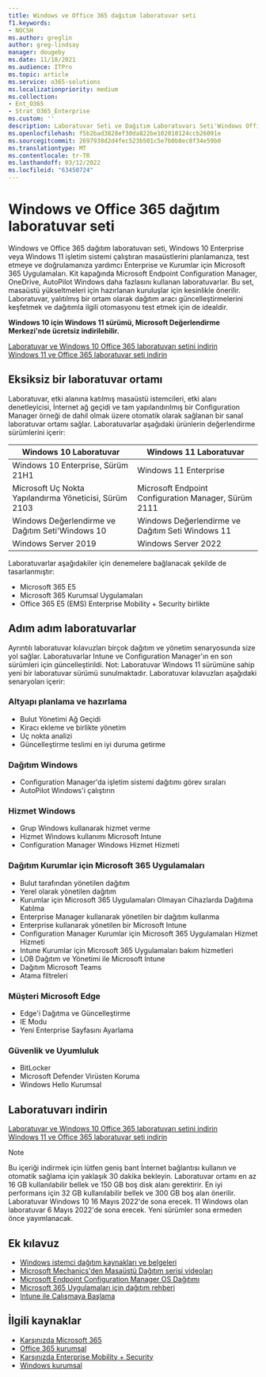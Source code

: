 ```yaml
---
title: Windows ve Office 365 dağıtım laboratuvar seti
f1.keywords:
- NOCSH
ms.author: greglin
author: greg-lindsay
manager: dougeby
ms.date: 11/18/2021
ms.audience: ITPro
ms.topic: article
ms.service: o365-solutions
ms.localizationpriority: medium
ms.collection:
- Ent_O365
- Strat_O365_Enterprise
ms.custom: ''
description: Laboratuvar Seti ve Dağıtım Laboratuvarı Seti'Windows Office hakkında bilgi alın.
ms.openlocfilehash: f5b2bad3828ef30da822be102010124ccb26091e
ms.sourcegitcommit: 2697938d2d4fec523b501c5e7b0b8ec8f34e59b0
ms.translationtype: MT
ms.contentlocale: tr-TR
ms.lasthandoff: 03/12/2022
ms.locfileid: "63450724"
---
```

# <a name="windows-and-office-365-deployment-lab-kit"></a>Windows ve Office 365 dağıtım laboratuvar seti

Windows ve Office 365 dağıtım laboratuvarı seti, Windows 10 Enterprise veya Windows 11 işletim sistemi çalıştıran masaüstlerini planlamanıza, test etmeye ve doğrulamanıza yardımcı Enterprise ve Kurumlar için Microsoft 365 Uygulamaları. Kit kapağında Microsoft Endpoint Configuration Manager, OneDrive, AutoPilot Windows daha fazlasını kullanan laboratuvarlar. Bu set, masaüstü yükseltmeleri için hazırlanan kuruluşlar için kesinlikle önerilir. Laboratuvar, yalıtılmış bir ortam olarak dağıtım aracı güncelleştirmelerini keşfetmek ve dağıtımla ilgili otomasyonu test etmek için de idealdir.

**Windows 10 için Windows 11 sürümü, Microsoft Değerlendirme Merkezi'nde ücretsiz indirilebilir.**

[Laboratuvar ve Windows 10 Office 365 laboratuvarı setini indirin](https://www.microsoft.com/evalcenter/evaluate-lab-kit)<br>
[Windows 11 ve Office 365 laboratuvar seti indirin](https://www.microsoft.com/evalcenter/evaluate-windows-11-office-365-lab-kit)

## <a name="a-complete-lab-environment"></a>Eksiksiz bir laboratuvar ortamı

Laboratuvar, etki alanına katılmış masaüstü istemcileri, etki alanı denetleyicisi, İnternet ağ geçidi ve tam yapılandırılmış bir Configuration Manager örneği de dahil olmak üzere otomatik olarak sağlanan bir sanal laboratuvar ortamı sağlar. Laboratuvarlar aşağıdaki ürünlerin değerlendirme sürümlerini içerir:


|Windows 10 Laboratuvar  |Windows 11 Laboratuvar  |
|---------|---------|
|Windows 10 Enterprise, Sürüm 21H1      | Windows 11 Enterprise        |
|Microsoft Uç Nokta Yapılandırma Yöneticisi, Sürüm 2103     |  Microsoft Endpoint Configuration Manager, Sürüm 2111      | 
|Windows Değerlendirme ve Dağıtım Seti'Windows 10     |  Windows Değerlendirme ve Dağıtım Seti Windows 11      | 
|Windows Server 2019     |  Windows Server 2022      | 

Laboratuvarlar aşağıdakiler için denemelere bağlanacak şekilde de tasarlanmıştır:

- Microsoft 365 E5
- Microsoft 365 Kurumsal Uygulamaları
- Office 365 E5 (EMS) Enterprise Mobility + Security birlikte

## <a name="step-by-step-labs"></a>Adım adım laboratuvarlar

Ayrıntılı laboratuvar kılavuzları birçok dağıtım ve yönetim senaryosunda size yol sağlar. Laboratuvarlar Intune ve Configuration Manager'ın en son sürümleri için güncelleştirildi. Not: Laboratuvar Windows 11 sürümüne sahip yeni bir laboratuvar sürümü sunulmaktadır. Laboratuvar kılavuzları aşağıdaki senaryoları içerir: 

### <a name="plan-and-prepare-infrastructure"></a>Altyapı planlama ve hazırlama

- Bulut Yönetimi Ağ Geçidi 
- Kiracı ekleme ve birlikte yönetim
- Uç nokta analizi
- Güncelleştirme teslimi en iyi duruma getirme

### <a name="deploy-windows"></a>Dağıtım Windows 

- Configuration Manager'da işletim sistemi dağıtımı görev sıraları
- AutoPilot Windows'i çalıştırın

### <a name="service-windows"></a>Hizmet Windows 

- Grup Windows kullanarak hizmet verme
- Hizmet Windows kullanımı Microsoft Intune
- Configuration Manager Windows Hizmet Hizmeti

### <a name="deploy-microsoft-365-apps-for-enterprise"></a>Dağıtım Kurumlar için Microsoft 365 Uygulamaları

- Bulut tarafından yönetilen dağıtım
- Yerel olarak yönetilen dağıtım
- Kurumlar için Microsoft 365 Uygulamaları Olmayan Cihazlarda Dağıtıma Katılma
- Enterprise Manager kullanarak yönetilen bir dağıtım kullanma
- Enterprise kullanarak yönetilen bir Microsoft Intune
- Configuration Manager Kurumlar için Microsoft 365 Uygulamaları Hizmet Hizmeti
- Intune Kurumlar için Microsoft 365 Uygulamaları bakım hizmetleri
- LOB Dağıtım ve Yönetimi ile Microsoft Intune
- Dağıtım Microsoft Teams
- Atama filtreleri

### <a name="managing-microsoft-edge"></a>Müşteri Microsoft Edge 

- Edge'i Dağıtma ve Güncelleştirme    
- IE Modu
- Yeni Enterprise Sayfasını Ayarlama 

### <a name="security-and-compliance"></a>Güvenlik ve Uyumluluk 

- BitLocker 
- Microsoft Defender Virüsten Koruma  
- Windows Hello Kurumsal    

## <a name="download-the-lab"></a>Laboratuvarı indirin
[Laboratuvar ve Windows 10 Office 365 laboratuvarı setini indirin](https://www.microsoft.com/evalcenter/evaluate-lab-kit)<br>
[Windows 11 ve Office 365 laboratuvar seti indirin](https://www.microsoft.com/evalcenter/evaluate-windows-11-office-365-lab-kit)

> [!NOTE]
> Bu içeriği indirmek için lütfen geniş bant İnternet bağlantısı kullanın ve otomatik sağlama için yaklaşık 30 dakika bekleyin. Laboratuvar ortamı en az 16 GB kullanılabilir bellek ve 150 GB boş disk alanı gerektirir. En iyi performans için 32 GB kullanılabilir bellek ve 300 GB boş alan önerilir. Laboratuvar Windows 10 16 Mayıs 2022'de sona erecek. 11 Windows olan laboratuvar 6 Mayıs 2022'de sona erecek. Yeni sürümler sona ermeden önce yayımlanacak.

## <a name="additional-guidance"></a>Ek kılavuz

- [Windows istemci dağıtım kaynakları ve belgeleri](/windows/deployment)
- [Microsoft Mechanics'den Masaüstü Dağıtım serisi videoları](https://www.aka.ms/watchhowtoshift)
- [Microsoft Endpoint Configuration Manager OS Dağıtımı](/mem/configmgr/osd/understand/introduction-to-operating-system-deployment)
- [Microsoft 365 Uygulamaları için dağıtım rehberi](/deployoffice/deployment-guide-microsoft-365-apps)
- [Intune ile Çalışmaya Başlama](/intune/get-started-evaluation)

## <a name="related-resources"></a>İlgili kaynaklar

- [Karşınızda Microsoft 365](https://www.microsoft.com/microsoft-365/default.aspx)
- [Office 365 kurumsal](https://products.office.com/business/office)
- [Karşınızda Enterprise Mobility + Security](https://www.microsoft.com/cloud-platform/enterprise-mobility-security)
- [Windows kurumsal](https://www.microsoft.com/windows/business)

